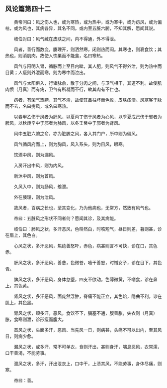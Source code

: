 ## 风论篇第四十二


&emsp;&emsp;黄帝问曰：风之伤人也，或为寒热，或为热中，或为寒中，或为疠风，或为偏枯，或为风也，其病各异，其名不同。或内至五脏六腑，不知其解，愿闻其说。

&emsp;&emsp;岐伯对曰：风气藏在皮肤之间，内不得通，外不得泄。

&emsp;&emsp;风者，善行而数变，腠理开，则洒然寒，闭则热而闷。其寒也，则衰食饮；其热也，则消肌肉。故使人怢栗而不能食，名曰寒热。

&emsp;&emsp;风气与阳明入胃，循脉而上至目内眦，其人肥，则风气不得外泄，则为热中而目黄；人瘦则外泄而寒，则为寒中而泣出。

&emsp;&emsp;风气与太阳俱入，行诸脉俞，散于分肉之间，与卫气相干，其道不利。故使肌肉愤（月真）而有疡，卫气有所凝而不行，故其肉有不仁也。

&emsp;&emsp;疠者，有荣气热腑，其气不清，故使其鼻柱坏而色败，皮肤疡溃。风寒客于脉而不去，名曰疠风，或名曰寒热。

&emsp;&emsp;以春甲乙伤于风者为肝风，以夏丙丁伤于风者为心风，以季夏戊己伤于邪者为脾风，以秋庚辛中于邪者为肺风，以冬壬癸中于邪者为肾风。

&emsp;&emsp;风中五脏六腑之俞，亦为脏腑之风，各入其门户，所中则为偏风。

&emsp;&emsp;风气循风府而上，则为胸风，风入系头，则为目风，眼寒。

&emsp;&emsp;饮酒中风，则为漏风。

&emsp;&emsp;入房汗出中风，则为内风。

&emsp;&emsp;新沐中风，则为首风。

&emsp;&emsp;久风入中，则为肠风，飧泄。

&emsp;&emsp;外在腠理，则为泄风。

&emsp;&emsp;故风者，百病之长也，至其变化，乃为他病也，无常方，然致有风气也。

&emsp;&emsp;帝曰：五脏风之形状不同者何？愿闻其诊，及其病能。

&emsp;&emsp;岐伯曰：肺风之状，多汗恶风，色皏然白，时咳短气，昼日则差，暮则甚，诊在眉上，其色白。

&emsp;&emsp;心风之状，多汗恶风，焦绝善怒吓，赤色，病甚则言不可快，诊在口，其色赤。

&emsp;&emsp;肝风之状，多汗恶风，善悲，色微苍，噎干善怒，时憎女子，诊在目下，其色青。

&emsp;&emsp;脾风之状，多汗恶风，身体怠堕，四支不欲动，色薄微黄，不嗜食，诊在鼻上，其色黄。

&emsp;&emsp;肾风之状，多汗恶风，面庞然浮肿，脊痛不能正立，其色炲，隐曲不利，诊在肌上，其色黑。

&emsp;&emsp;胃风之状，颈多汗，恶风，食饮不下，膈塞不通，腹善胀，失衣则（月真）胀，食寒则泄，诊形瘦而腹大。

&emsp;&emsp;首风之状，头面多汗，恶风、当先风一日，则病甚，头痛不可以出内，至其风日，则病少愈。

&emsp;&emsp;漏风之状，或多汗，常不可单衣，食则汗出，甚则身汗，喘息恶风，衣常濡，口干善渴，不能劳事。

&emsp;&emsp;泄风之状，多汗，汗出泄衣上，口中干，上渍其风，不能劳事，身体尽痛，则寒。

&emsp;&emsp;帝曰：善。

